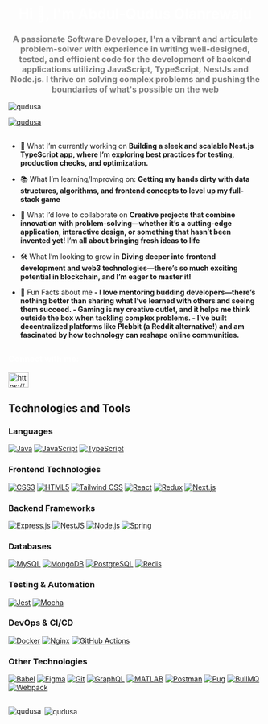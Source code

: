 <h1 align="center" style="color: white;">Hi 👋, I'm Abdul-Qudus Olanrewaju</h1>
<h3 align="center" style="color: gray;">A passionate Software Developer, I'm a vibrant and articulate problem-solver with experience in writing well-designed, tested, and efficient code for the development of backend applications utilizing JavaScript, TypeScript, NestJs and Node.js. I thrive on solving complex problems and pushing the boundaries of what's possible on the web</h3>

<p align="left"> <img src="https://komarev.com/ghpvc/?username=qudusa&label=Profile%20views&color=000000&style=flat" alt="qudusa" /> </p>

<p align="left"> <a href="https://github.com/ryo-ma/github-profile-trophy"><img src="https://github-profile-trophy.vercel.app/?username=qudusa&theme=darkhub" alt="qudusa" /></a> </p>

##

- 🌱 What I’m currently working on **Building a sleek and scalable Nest.js TypeScript app, where I’m exploring best practices for testing, production checks, and optimization.**

- 📚 What I’m learning/Improving on: **Getting my hands dirty with data structures, algorithms, and frontend concepts to level up my full-stack game**

- 🤝 What I’d love to collaborate on **Creative projects that combine innovation with problem-solving—whether it’s a cutting-edge application, interactive design, or something that hasn’t been invented yet! I’m all about bringing fresh ideas to life**

- 🛠️ What I’m looking to grow in **Diving deeper into frontend development and web3 technologies—there’s so much exciting potential in blockchain, and I’m eager to master it!**

- 🎉 Fun Facts about me **- I love mentoring budding developers—there’s nothing better than sharing what I’ve learned with others and seeing them succeed. - Gaming is my creative outlet, and it helps me think outside the box when tackling complex problems. - I’ve built decentralized platforms like Plebbit (a Reddit alternative!) and am fascinated by how technology can reshape online communities.**

##

<h3 align="left" style="color: white;">Connect with me:</h3>
<p align="left">
<a href="https://www.linkedin.com/in/qudus-olanrewaju-223598190/" target="blank"><img align="center" src="https://raw.githubusercontent.com/rahuldkjain/github-profile-readme-generator/master/src/images/icons/Social/linked-in-alt.svg" alt="https://www.linkedin.com/in/qudus-olanrewaju-223598190/" height="30" width="40" /></a>
</p>

## Technologies and Tools

### Languages
[![Java](https://img.shields.io/badge/Java-007396?style=flat-square&logo=java&logoColor=white)](https://www.java.com)
[![JavaScript](https://img.shields.io/badge/JavaScript-F7DF1E?style=flat-square&logo=javascript&logoColor=black)](https://developer.mozilla.org/en-US/docs/Web/JavaScript)
[![TypeScript](https://img.shields.io/badge/TypeScript-3178C6?style=flat-square&logo=typescript&logoColor=white)](https://www.typescriptlang.org/)

### Frontend Technologies
[![CSS3](https://img.shields.io/badge/CSS3-1572B6?style=flat-square&logo=css3&logoColor=white)](https://www.w3schools.com/css/)
[![HTML5](https://img.shields.io/badge/HTML5-E34F26?style=flat-square&logo=html5&logoColor=white)](https://www.w3.org/html/)
[![Tailwind CSS](https://img.shields.io/badge/Tailwind_CSS-38B2AC?style=flat-square&logo=tailwind-css&logoColor=white)](https://tailwindcss.com/)
[![React](https://img.shields.io/badge/React-61DAFB?style=flat-square&logo=react&logoColor=black)](https://reactjs.org/)
[![Redux](https://img.shields.io/badge/Redux-764ABC?style=flat-square&logo=redux&logoColor=white)](https://redux.js.org)
[![Next.js](https://img.shields.io/badge/Next.js-000000?style=flat-square&logo=nextdotjs&logoColor=white)](https://nextjs.org/)

### Backend Frameworks
[![Express.js](https://img.shields.io/badge/Express.js-000000?style=flat-square&logo=express&logoColor=white)](https://expressjs.com)
[![NestJS](https://img.shields.io/badge/NestJS-E0234E?style=flat-square&logo=nestjs&logoColor=white)](https://nestjs.com/)
[![Node.js](https://img.shields.io/badge/Node.js-339933?style=flat-square&logo=node.js&logoColor=white)](https://nodejs.org)
[![Spring](https://img.shields.io/badge/Spring-6DB33F?style=flat-square&logo=spring&logoColor=white)](https://spring.io/)

### Databases
[![MySQL](https://img.shields.io/badge/MySQL-4479A1?style=flat-square&logo=mysql&logoColor=white)](https://www.mysql.com/)
[![MongoDB](https://img.shields.io/badge/MongoDB-47A248?style=flat-square&logo=mongodb&logoColor=white)](https://www.mongodb.com/)
[![PostgreSQL](https://img.shields.io/badge/PostgreSQL-336791?style=flat-square&logo=postgresql&logoColor=white)](https://www.postgresql.org)
[![Redis](https://img.shields.io/badge/Redis-DC382D?style=flat-square&logo=redis&logoColor=white)](https://redis.io)

### Testing & Automation
[![Jest](https://img.shields.io/badge/Jest-C21325?style=flat-square&logo=jest&logoColor=white)](https://jestjs.io)
[![Mocha](https://img.shields.io/badge/Mocha-8D6748?style=flat-square&logo=mocha&logoColor=white)](https://mochajs.org)

### DevOps & CI/CD
[![Docker](https://img.shields.io/badge/Docker-2496ED?style=flat-square&logo=docker&logoColor=white)](https://www.docker.com/)
[![Nginx](https://img.shields.io/badge/Nginx-009639?style=flat-square&logo=nginx&logoColor=white)](https://www.nginx.com)
[![GitHub Actions](https://img.shields.io/badge/GitHub_Actions-2088FF?style=flat-square&logo=githubactions&logoColor=white)](https://github.com/features/actions)

### Other Technologies
[![Babel](https://img.shields.io/badge/Babel-F9DC3E?style=flat-square&logo=babel&logoColor=black)](https://babeljs.io/)
[![Figma](https://img.shields.io/badge/Figma-F24E1E?style=flat-square&logo=figma&logoColor=white)](https://www.figma.com/)
[![Git](https://img.shields.io/badge/Git-F05032?style=flat-square&logo=git&logoColor=white)](https://git-scm.com/)
[![GraphQL](https://img.shields.io/badge/GraphQL-E10098?style=flat-square&logo=graphql&logoColor=white)](https://graphql.org)
[![MATLAB](https://img.shields.io/badge/MATLAB-0076A8?style=flat-square&logo=mathworks&logoColor=white)](https://www.mathworks.com/)
[![Postman](https://img.shields.io/badge/Postman-FF6C37?style=flat-square&logo=postman&logoColor=white)](https://postman.com)
[![Pug](https://img.shields.io/badge/Pug-A86454?style=flat-square&logo=pug&logoColor=white)](https://pugjs.org)
[![BullMQ](https://img.shields.io/badge/BullMQ-FF0000?style=flat-square&logo=bullmq&logoColor=white)](https://docs.bullmq.io/)
[![Webpack](https://img.shields.io/badge/Webpack-8DD6F9?style=flat-square&logo=webpack&logoColor=black)](https://webpack.js.org)

##

<p><img align="left" src="https://github-readme-stats.vercel.app/api/top-langs?username=qudusa&show_icons=true&locale=en&layout=compact&theme=dark" alt="qudusa" /></p>

<p>&nbsp;<img align="center" src="https://github-readme-stats.vercel.app/api?username=qudusa&show_icons=true&locale=en&theme=dark" alt="qudusa" /></p>

